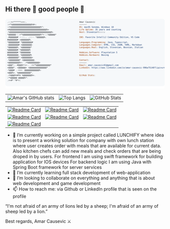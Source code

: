 ## Hi there 👋 good people 🫡

<!--
**amarCausevic/amarCausevic** is a ✨ _special_ ✨ repository because its `README.md` (this file) appears on your GitHub profile.

Here are some ideas to get you started:

- 🔭 I’m currently working on ...
- 🌱 I’m currently learning ...
- 👯 I’m looking to collaborate on ...
- 🤔 I’m looking for help with ...
- 💬 Ask me about ...
- 📫 How to reach me: ...
- 😄 Pronouns: ...
- ⚡ Fun fact: ...
-->

<a href="https://github.com/amarCausevic/amarCausevic">
  <picture>
    <source media="(prefers-color-scheme: dark)" srcset="https://raw.githubusercontent.com/amarCausevic/amarCausevic/main/dark_mode.svg">
    <img alt="Amar Causevic GitHub Profile README" src="https://raw.githubusercontent.com/amarCausevic/amarCausevic/main/light_mode.svg">
  </picture>
</a>

|               |  |  |
| :---------------: | :------: | :----: |
| ![Amar's GitHub stats](https://github-readme-stats-amars-projects-ef4cc7e4.vercel.app/api?username=amarCausevic&theme=radical&show_icons=true)| ![Top Langs](https://github-readme-stats-amars-projects-ef4cc7e4.vercel.app/api/top-langs/?username=amarCausevic&theme=radical&layout=donut)| ![GitHub Stats](https://github-readme-streak-stats.herokuapp.com/?user=amarCausevic&theme=radical&hide_border=true)

|               |  |  |
| :---------------: | :------: | :----: |
| [![Readme Card](https://github-readme-stats-amars-projects-ef4cc7e4.vercel.app/api/pin/?username=amarCausevic&theme=radical&repo=be-ios-lunchify)](https://github.com/amarCausevic/be-ios-lunchify)| [![Readme Card](https://github-readme-stats-amars-projects-ef4cc7e4.vercel.app/api/pin/?username=amarCausevic&theme=radical&repo=fe-ios-lunchify)](https://github.com/amarCausevic/fe-ios-lunchify)| [![Readme Card](https://github-readme-stats-amars-projects-ef4cc7e4.vercel.app/api/pin/?username=amarCausevic&theme=radical&repo=amarCausevic)](https://github.com/amarCausevic/amarCausevic)
| [![Readme Card](https://github-readme-stats-amars-projects-ef4cc7e4.vercel.app/api/pin/?username=amarCausevic&theme=radical&repo=AC-TRONIUS-DEMO)](https://github.com/amarCausevic/AC-TRONIUS-DEMO)| [![Readme Card](https://github-readme-stats-amars-projects-ef4cc7e4.vercel.app/api/pin/?username=amarCausevic&theme=radical&repo=BDD-Rest-API-Test-Framework)](https://github.com/amarCausevic/BDD-Rest-API-Test-Framework ) |[![Readme Card](https://github-readme-stats-amars-projects-ef4cc7e4.vercel.app/api/pin/?username=amarCausevic&theme=radical&repo=AC-bdd-python-pytest)](https://github.com/amarCausevic/AC-bdd-python-pytest)
| [![Readme Card](https://github-readme-stats-amars-projects-ef4cc7e4.vercel.app/api/pin/?username=amarCausevic&theme=radical&repo=github-readme-stats)](https://github.com/amarCausevic/github-readme-stats)| |

- 🔭 I’m currently working on a simple project called LUNCHIFY where idea is to present a working solution for company with own lunch station where user creates order with meals that are available for current data. Also kitchen chefs can add new meals and check orders that are being droped in by users.
For frontend I am using swift framework for building application for IOS devices
For backend logic I am using Java with Spring Boot framework for server services
- 🌱 I’m currently learning full stack development of web-application
- 👯 I’m looking to collaborate on everything and anything that is about web development and game development
- 📫 How to reach me: via Github or LinkedIn profile that is seen on the profile

“I'm not afraid of an army of lions led by a sheep; I'm afraid of an army of sheep led by a lion.”

Best regards,
Amar Causevic ⚔️


